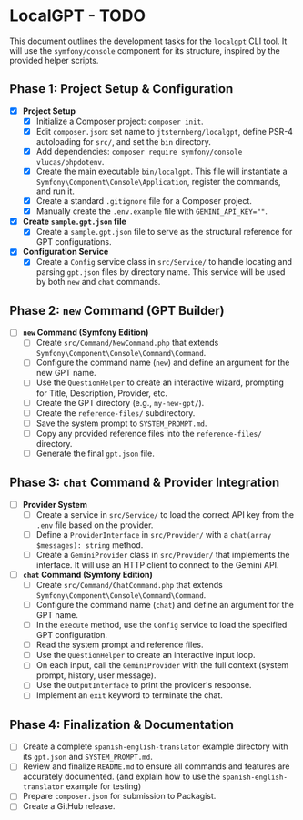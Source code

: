 # LocalGPT - TODO

This document outlines the development tasks for the `localgpt` CLI tool. It will use the `symfony/console` component for its structure, inspired by the provided helper scripts.

## Phase 1: Project Setup & Configuration

- [x] **Project Setup**
    - [x] Initialize a Composer project: `composer init`.
    - [x] Edit `composer.json`: set name to `jtsternberg/localgpt`, define PSR-4 autoloading for `src/`, and set the `bin` directory.
    - [x] Add dependencies: `composer require symfony/console vlucas/phpdotenv`.
    - [x] Create the main executable `bin/localgpt`. This file will instantiate a `Symfony\Component\Console\Application`, register the commands, and run it.
    - [x] Create a standard `.gitignore` file for a Composer project.
    - [x] Manually create the `.env.example` file with `GEMINI_API_KEY=""`.

- [x] **Create `sample.gpt.json` file**
    - [x] Create a `sample.gpt.json` file to serve as the structural reference for GPT configurations.

- [x] **Configuration Service**
    - [x] Create a `Config` service class in `src/Service/` to handle locating and parsing `gpt.json` files by directory name. This service will be used by both `new` and `chat` commands.

## Phase 2: `new` Command (GPT Builder)

- [ ] **`new` Command (Symfony Edition)**
    - [ ] Create `src/Command/NewCommand.php` that extends `Symfony\Component\Console\Command\Command`.
    - [ ] Configure the command name (`new`) and define an argument for the new GPT name.
    - [ ] Use the `QuestionHelper` to create an interactive wizard, prompting for Title, Description, Provider, etc.
    - [ ] Create the GPT directory (e.g., `my-new-gpt/`).
    - [ ] Create the `reference-files/` subdirectory.
    - [ ] Save the system prompt to `SYSTEM_PROMPT.md`.
    - [ ] Copy any provided reference files into the `reference-files/` directory.
    - [ ] Generate the final `gpt.json` file.

## Phase 3: `chat` Command & Provider Integration

- [ ] **Provider System**
    - [ ] Create a service in `src/Service/` to load the correct API key from the `.env` file based on the provider.
    - [ ] Define a `ProviderInterface` in `src/Provider/` with a `chat(array $messages): string` method.
    - [ ] Create a `GeminiProvider` class in `src/Provider/` that implements the interface. It will use an HTTP client to connect to the Gemini API.

- [ ] **`chat` Command (Symfony Edition)**
    - [ ] Create `src/Command/ChatCommand.php` that extends `Symfony\Component\Console\Command\Command`.
    - [ ] Configure the command name (`chat`) and define an argument for the GPT name.
    - [ ] In the `execute` method, use the `Config` service to load the specified GPT configuration.
    - [ ] Read the system prompt and reference files.
    - [ ] Use the `QuestionHelper` to create an interactive input loop.
    - [ ] On each input, call the `GeminiProvider` with the full context (system prompt, history, user message).
    - [ ] Use the `OutputInterface` to print the provider's response.
    - [ ] Implement an `exit` keyword to terminate the chat.

## Phase 4: Finalization & Documentation

- [ ] Create a complete `spanish-english-translator` example directory with its `gpt.json` and `SYSTEM_PROMPT.md`.
- [ ] Review and finalize `README.md` to ensure all commands and features are accurately documented. (and explain how to use the `spanish-english-translator` example for testing)
- [ ] Prepare `composer.json` for submission to Packagist.
- [ ] Create a GitHub release.
